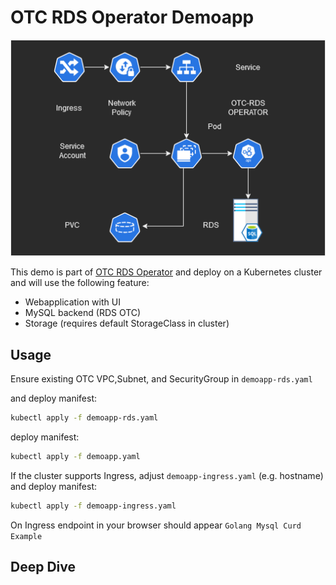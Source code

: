 OTC RDS Operator Demoapp
========================

![](oro-demoapp.png)

This demo is part of [OTC RDS Operator](https://github.com/eumel8/otc-rds-operator)
and deploy on a Kubernetes cluster and will use the following feature:

* Webapplication with UI
* MySQL backend (RDS OTC)
* Storage (requires default StorageClass in cluster)

Usage
-----

Ensure existing OTC VPC,Subnet, and SecurityGroup in `demoapp-rds.yaml`

and deploy manifest:

```bash
kubectl apply -f demoapp-rds.yaml
```

deploy manifest:

```bash
kubectl apply -f demoapp.yaml
```

If the cluster supports Ingress, adjust `demoapp-ingress.yaml` (e.g. hostname)
and deploy manifest:

```bash
kubectl apply -f demoapp-ingress.yaml
```

On Ingress endpoint in your browser should appear `Golang Mysql Curd Example`

Deep Dive
---------
